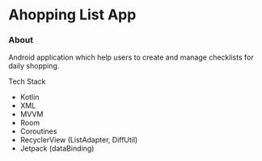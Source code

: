 # Ahopping List App

### About
Android application which help users to create and manage checklists for daily shopping.

Tech Stack
* Kotlin
* XML
* MVVM
* Room
* Coroutines
* RecyclerView (ListAdapter, DiffUtil)
* Jetpack (dataBinding)
